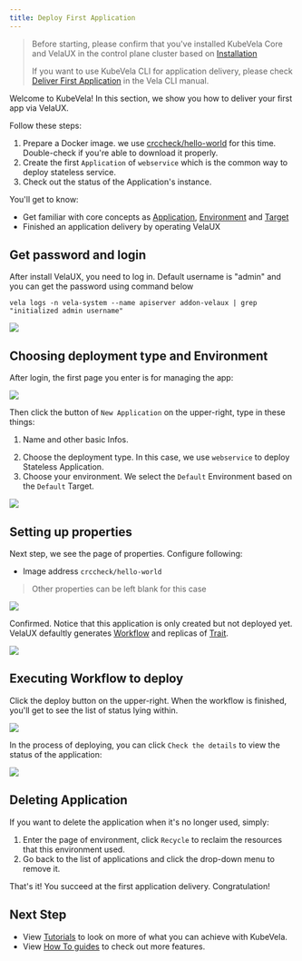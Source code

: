 ```yaml
---
title: Deploy First Application
---
```


> Before starting, please confirm that you've installed KubeVela Core and VelaUX in the control plane cluster based on [Installation](./install.mdx)
>
> If you want to use KubeVela CLI for application delivery, please check [Deliver First Application](./end-user/quick-start-cli) in the Vela CLI manual.

Welcome to KubeVela! In this section, we show you how to deliver your first app via VelaUX.

Follow these steps:

1. Prepare a Docker image. we use [crccheck/hello-world](https://hub.docker.com/r/crccheck/hello-world) for this time. Double-check if you're able to download it properly.
2. Create the first `Application` of `webservice` which is the common way to deploy stateless service.
3. Check out the status of the Application's instance.

You'll get to know:

- Get familiar with core concepts as [Application](./getting-started/core-concept#application), [Environment](getting-started/core-concept#environment) and [Target](getting-started/core-concept#target)
- Finished an application delivery by operating VelaUX

## Get password and login

After install VelaUX, you need to log in. Default username is "admin" and you can get the password using command below
```shell
vela logs -n vela-system --name apiserver addon-velaux | grep "initialized admin username"
```

![](./resources/login.png)

## Choosing deployment type and Environment

After login, the first page you enter is for managing the app:

![](./resources/dashboard.png)

Then click the button of `New Application` on the upper-right, type in these things:

1. Name and other basic Infos.
<!-- 2. Choose the Project. We've created a default Project for you to use or you can click `New` to create your own. -->
2. Choose the deployment type. In this case, we use `webservice` to deploy Stateless Application.
3. Choose your environment. We select the `Default` Environment based on the `Default` Target.

![](./resources/new-first-vela-app.jpg)

## Setting up properties

Next step, we see the page of properties. Configure following:

- Image address `crccheck/hello-world`

> Other properties can be left blank for this case

![](./resources/port-first-vela-app.png)

Confirmed. Notice that this application is only created but not deployed yet. VelaUX defaultly generates [Workflow](./getting-started/core-concept#workflow) and replicas of [Trait](./getting-started/core-concept#trait).

![](./resources/created-first-vela-app.jpg)

## Executing Workflow to deploy

Click the deploy button on the upper-right. When the workflow is finished, you'll get to see the list of status lying within.

![](./resources/succeed-first-vela-app.jpg)

In the process of deploying, you can click `Check the details` to view the status of the application:

![](./resources/status-first-vela-app.jpg)

## Deleting Application

If you want to delete the application when it's no longer used, simply:

1. Enter the page of environment, click `Recycle` to reclaim the resources that this environment used.
2. Go back to the list of applications and click the drop-down menu to remove it.

That's it! You succeed at the first application delivery. Congratulation!

## Next Step

- View [Tutorials](./tutorials/webservice) to look on more of what you can achieve with KubeVela.
- View [How To guides](./how-to/dashboard/application/create-application) to check out more features.
